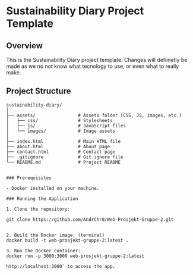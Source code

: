 # Sustainability Diary Project Template

## Overview

This is the Sustainability Diary project template.
Changes will defiinetly be made as we no not know what tecnology to use, or even what to really make.

## Project Structure

```plaintext
sustainability-diary/
│
├── assets/                # Assets folder (CSS, JS, images, etc.)
│   ├── css/               # Stylesheets
│   ├── js/                # JavaScript files
│   └── images/            # Image assets
│
├── index.html             # Main HTML file
├── about.html             # About page
├── contact.html           # Contact page
├── .gitignore             # Git ignore file
└── README.md              # Project README


### Prerequisites

- Docker installed on your machine.

### Running the Application

1. Clone the repository:

git clone https://github.com/AndrChr0/Web-Prosjekt-Gruppe-2.git


2. Build the Docker image: (terminal)
docker build -t web-prosjekt-gruppe-2:latest .

3. Run the Docker container:
docker run -p 3000:3000 web-prosjekt-gruppe-2:latest

http://localhost:3000` to access the app.
```
